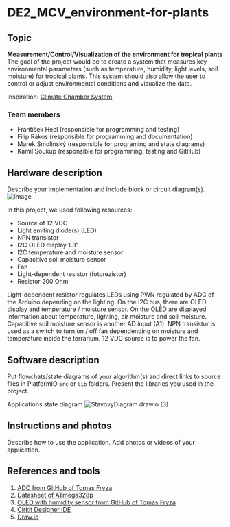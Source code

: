 # DE2_MCV_environment-for-plants

## Topic

**Measurement/Control/Visualization of the environment for tropical plants**
The goal of the project would be to create a system that measures key environmental parameters (such as temperature, humidity, light levels, soil moisture) for tropical plants. This system should also allow the user to control or adjust environmental conditions and visualize the data.

Inspiration: [Climate Chamber System](https://projecthub.arduino.cc/ms_peach/climate-chamber-system-c545de)

### Team members

* František Hecl (responsible for programming and testing)
* Filip Rákos (responsible for programming and documentation)
* Marek Smolinský (responsible for programing and state diagrams)
* Kamil Soukup (responsible for programming, testing and GitHub)

## Hardware description

Describe your implementation and include block or circuit diagram(s).
![image](https://github.com/user-attachments/assets/920e9da3-cd24-4cf3-a0df-5ade5083d01e)

In this project, we used following resources:
* Source of 12 VDC
* Light emiting diode(s) (LED)
* NPN transistor
* I2C OLED display 1.3"
* I2C temperature and moisture sensor
* Capacitive soil moisture sensor
* Fan
* Light-dependent resistor (fotorezistor)
* Resistor 200 Ohm

Light-dependent resistor regulates LEDs using PWN regulated by ADC of the Arduino depending on the lighting.
On the I2C bus, there are OLED display and temperature / moisture sensor. On the OLED are displayed information about temperature, lighting, air moisture and soil moisture. Capacitive soil moisture sensor is another AD input (A1).
NPN transistor is used as a switch to turn on / off fan dependending on moisture and temperature inside the terrarium. 12 VDC source is to power the fan. 

## Software description

Put flowchats/state diagrams of your algorithm(s) and direct links to source files in PlatformIO `src` or `lib` folders. Present the libraries you used in the project.

Applications state diagram
![StavovyDiagram drawio (3)](https://github.com/user-attachments/assets/37ba01d4-3370-4fd0-b595-e0f5e3dbbd7d)



## Instructions and photos

Describe how to use the application. Add photos or videos of your application.

## References and tools

1. [ADC from GitHub of Tomas Fryza](https://github.com/tomas-fryza/avr-course/tree/master/archive/labx-adc)
2. [Datasheet of ATmega328p](https://www.microchip.com/en-us/product/ATmega328p)
3. [OLED with humidity sensor from GitHub of Tomas Fryza](https://github.com/tomas-fryza/avr-course/tree/master/solutions/lab6-i2c-sensor-oled)
4. [Cirkit Designer IDE](https://app.cirkitdesigner.com/)
5. [Draw.io](https://app.diagrams.net)


